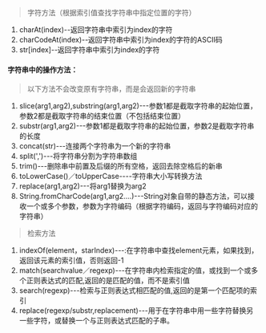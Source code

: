 
> 字符方法（根据索引值查找字符串中指定位置的字符）
1. charAt(index)--返回字符串中索引为index的字符
1. charCodeAt(index)--返回字符串中索引为index的字符的ASCII码
1. str[index]--返回字符串中索引为index的字符           
#### 字符串中的操作方法：      
> 以下方法不会改变原有字符串，而是会返回新的字符串           
1. slice(arg1,arg2),substring(arg1,arg2)---参数1都是截取字符串的起始位置，参数2都是截取字符串的结束位置（不包括结束位置）
2. substr(arg1,arg2)---参数1都是截取字符串的起始位置，参数2是截取字符串的长度
3. concat(str)---连接两个字符串为一个新的字符串
4. split(',')---将字符串分割为字符串数组
4. trim()---删除串中前置及后缀的所有空格，返回去除空格后的新串
5. toLowerCase()／toUpperCase----字符串大小写转换方法
6. replace(arg1,arg2)---将arg1替换为arg2
7. String.fromCharCode(arg1,arg2....)---String对象自带的静态方法，可以接收一个或多个参数，参数为字符编码（根据字符编码，返回与字符编码对应的字符串）

> 检索方法
1. indexOf(element，starIndex)---:在字符串中查找element元素，如果找到，返回该元素的索引值，否则返回-1
2. match(searchvalue／regexp)---在字符串内检索指定的值，或找到一个或多个正则表达式的匹配,返回的是匹配的值，而不是索引值
3. search(regexp)---检索与正则表达式相匹配的值,返回的是第一个匹配项的索引
4. replace(regexp/substr,replacement)---用于在字符串中用一些字符替换另一些字符，或替换一个与正则表达式匹配的子串。